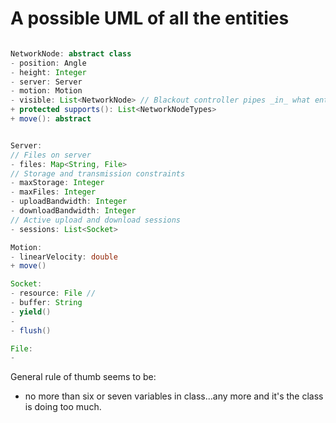 # A possible UML of all the entities 



```java

NetworkNode: abstract class
- position: Angle
- height: Integer
- server: Server
- motion: Motion
- visible: List<NetworkNode> // Blackout controller pipes _in_ what entities should be visible to it, and it's the responsiblity of each network node to enforce its own constraints 
+ protected supports(): List<NetworkNodeTypes>
+ move(): abstract


Server: 
// Files on server 
- files: Map<String, File>
// Storage and transmission constraints
- maxStorage: Integer
- maxFiles: Integer
- uploadBandwidth: Integer
- downloadBandwidth: Integer
// Active upload and download sessions
- sessions: List<Socket>

Motion: 
- linearVelocity: double 
+ move() 

Socket: 
- resource: File //
- buffer: String
- yield()
- 
- flush()

File: 
- 
```




General rule of thumb seems to be: 
- no more than six or seven variables in class...any more and it's the class is doing too much. 